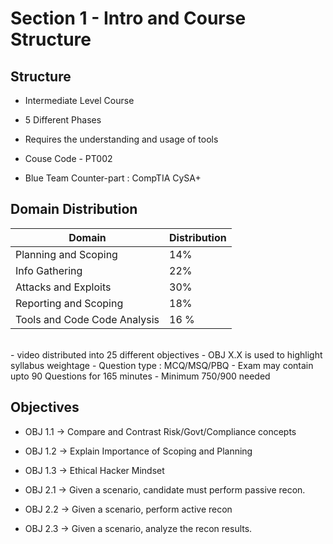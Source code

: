 # Section 1 - Intro and Course Structure


## Structure

- Intermediate Level Course
- 5 Different Phases
- Requires the understanding and usage of tools
- Couse Code - PT002

- Blue Team Counter-part : CompTIA CySA+

## Domain Distribution 

| Domain | Distribution |
|-|-|
| Planning and Scoping | 14% |
| Info Gathering | 22% |
| Attacks and Exploits| 30%|
| Reporting and Scoping | 18% |
| Tools and Code Code Analysis | 16 % |

<br>
- video distributed into 25 different objectives
- OBJ X.X is used to highlight syllabus weightage
- Question type : MCQ/MSQ/PBQ 
- Exam may contain upto 90 Questions for 165 minutes
- Minimum 750/900 needed

## Objectives

- OBJ 1.1 -> Compare and Contrast Risk/Govt/Compliance concepts
- OBJ 1.2 -> Explain Importance of Scoping and Planning
- OBJ 1.3 -> Ethical Hacker Mindset

- OBJ 2.1 -> Given a scenario, candidate must perform passive recon.
- OBJ 2.2 -> Given a scenario, perform active recon
- OBJ 2.3 -> Given a scenario, analyze the recon results.